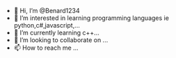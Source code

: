 - 👋 Hi, I’m @Benard1234
- 👀 I’m interested in learning programming languages ie python,c#,javascript,...
- 🌱 I’m currently learning c++...
- 💞️ I’m looking to collaborate on ...
- 📫 How to reach me ...

<!---
Benard1234/Benard1234 is a ✨ special ✨ repository because its `README.md` (this file) appears on your GitHub profile.
You can click the Preview link to take a look at your changes.
--->

